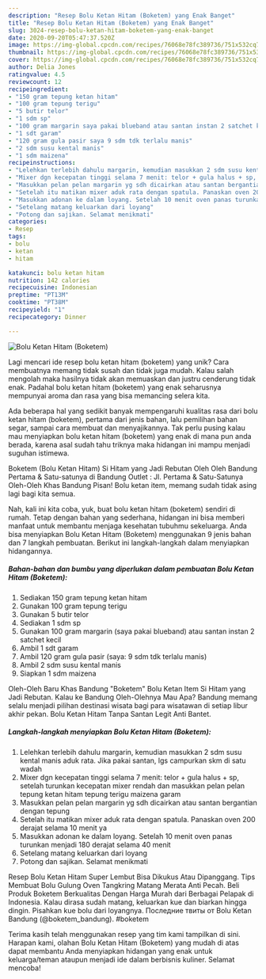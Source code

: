 ```yaml
---
description: "Resep Bolu Ketan Hitam (Boketem) yang Enak Banget"
title: "Resep Bolu Ketan Hitam (Boketem) yang Enak Banget"
slug: 3024-resep-bolu-ketan-hitam-boketem-yang-enak-banget
date: 2020-09-20T05:47:37.520Z
image: https://img-global.cpcdn.com/recipes/76068e78fc389736/751x532cq70/bolu-ketan-hitam-boketem-foto-resep-utama.jpg
thumbnail: https://img-global.cpcdn.com/recipes/76068e78fc389736/751x532cq70/bolu-ketan-hitam-boketem-foto-resep-utama.jpg
cover: https://img-global.cpcdn.com/recipes/76068e78fc389736/751x532cq70/bolu-ketan-hitam-boketem-foto-resep-utama.jpg
author: Delia Jones
ratingvalue: 4.5
reviewcount: 12
recipeingredient:
- "150 gram tepung ketan hitam"
- "100 gram tepung terigu"
- "5 butir telor"
- "1 sdm sp"
- "100 gram margarin saya pakai blueband atau santan instan 2 satchet kecil"
- "1 sdt garam"
- "120 gram gula pasir saya 9 sdm tdk terlalu manis"
- "2 sdm susu kental manis"
- "1 sdm maizena"
recipeinstructions:
- "Lelehkan terlebih dahulu margarin, kemudian masukkan 2 sdm susu kental manis aduk rata. Jika pakai santan, lgs campurkan skm di satu wadah"
- "Mixer dgn kecepatan tinggi selama 7 menit: telor + gula halus + sp, setelah turunkan kecepatan mixer rendah dan masukkan pelan pelan tepung ketan hitam tepung terigu maizena garam"
- "Masukkan pelan pelan margarin yg sdh dicairkan atau santan bergantian dengan tepung"
- "Setelah itu matikan mixer aduk rata dengan spatula. Panaskan oven 200 derajat selama 10 menit ya"
- "Masukkan adonan ke dalam loyang. Setelah 10 menit oven panas turunkan menjadi 180 derajat selama 40 menit"
- "Setelang matang keluarkan dari loyang"
- "Potong dan sajikan. Selamat menikmati"
categories:
- Resep
tags:
- bolu
- ketan
- hitam

katakunci: bolu ketan hitam 
nutrition: 142 calories
recipecuisine: Indonesian
preptime: "PT13M"
cooktime: "PT38M"
recipeyield: "1"
recipecategory: Dinner

---
```



![Bolu Ketan Hitam (Boketem)](https://img-global.cpcdn.com/recipes/76068e78fc389736/751x532cq70/bolu-ketan-hitam-boketem-foto-resep-utama.jpg)

Lagi mencari ide resep bolu ketan hitam (boketem) yang unik? Cara membuatnya memang tidak susah dan tidak juga mudah. Kalau salah mengolah maka hasilnya tidak akan memuaskan dan justru cenderung tidak enak. Padahal bolu ketan hitam (boketem) yang enak seharusnya mempunyai aroma dan rasa yang bisa memancing selera kita.

Ada beberapa hal yang sedikit banyak mempengaruhi kualitas rasa dari bolu ketan hitam (boketem), pertama dari jenis bahan, lalu pemilihan bahan segar, sampai cara membuat dan menyajikannya. Tak perlu pusing kalau mau menyiapkan bolu ketan hitam (boketem) yang enak di mana pun anda berada, karena asal sudah tahu triknya maka hidangan ini mampu menjadi suguhan istimewa.

Boketem (Bolu Ketan Hitam) Si Hitam yang Jadi Rebutan Oleh Oleh Bandung Pertama &amp; Satu-satunya di Bandung Outlet : Jl. Pertama &amp; Satu-Satunya Oleh-Oleh Khas Bandung Pisan! Bolu ketan item, memang sudah tidak asing lagi bagi kita semua.


Nah, kali ini kita coba, yuk, buat bolu ketan hitam (boketem) sendiri di rumah. Tetap dengan bahan yang sederhana, hidangan ini bisa memberi manfaat untuk membantu menjaga kesehatan tubuhmu sekeluarga. Anda bisa menyiapkan Bolu Ketan Hitam (Boketem) menggunakan 9 jenis bahan dan 7 langkah pembuatan. Berikut ini langkah-langkah dalam menyiapkan hidangannya.

<!--inarticleads1-->

##### Bahan-bahan dan bumbu yang diperlukan dalam pembuatan Bolu Ketan Hitam (Boketem):

1. Sediakan 150 gram tepung ketan hitam
1. Gunakan 100 gram tepung terigu
1. Gunakan 5 butir telor
1. Sediakan 1 sdm sp
1. Gunakan 100 gram margarin (saya pakai blueband) atau santan instan 2 satchet kecil
1. Ambil 1 sdt garam
1. Ambil 120 gram gula pasir (saya: 9 sdm tdk terlalu manis)
1. Ambil 2 sdm susu kental manis
1. Siapkan 1 sdm maizena


Oleh-Oleh Baru Khas Bandung &#34;Boketem&#34; Bolu Ketan Item Si Hitam yang Jadi Rebutan. Kalau ke Bandung Oleh-Olehnya Mau Apa? Bandung memang selalu menjadi pilihan destinasi wisata bagi para wisatawan di setiap libur akhir pekan. Bolu Ketan Hitam Tanpa Santan Legit Anti Bantet. 

<!--inarticleads2-->

##### Langkah-langkah menyiapkan Bolu Ketan Hitam (Boketem):

1. Lelehkan terlebih dahulu margarin, kemudian masukkan 2 sdm susu kental manis aduk rata. Jika pakai santan, lgs campurkan skm di satu wadah
1. Mixer dgn kecepatan tinggi selama 7 menit: telor + gula halus + sp, setelah turunkan kecepatan mixer rendah dan masukkan pelan pelan tepung ketan hitam tepung terigu maizena garam
1. Masukkan pelan pelan margarin yg sdh dicairkan atau santan bergantian dengan tepung
1. Setelah itu matikan mixer aduk rata dengan spatula. Panaskan oven 200 derajat selama 10 menit ya
1. Masukkan adonan ke dalam loyang. Setelah 10 menit oven panas turunkan menjadi 180 derajat selama 40 menit
1. Setelang matang keluarkan dari loyang
1. Potong dan sajikan. Selamat menikmati


Resep Bolu Ketan Hitam Super Lembut Bisa Dikukus Atau Dipanggang. Tips Membuat Bolu Gulung Oven Tangkring Matang Merata Anti Pecah. Beli Produk Boketem Berkualitas Dengan Harga Murah dari Berbagai Pelapak di Indonesia. Kalau dirasa sudah matang, keluarkan kue dan biarkan hingga dingin. Pisahkan kue bolu dari loyangnya. Последние твиты от Bolu Ketan Bandung (@boketem_bandung). #boketem 

Terima kasih telah menggunakan resep yang tim kami tampilkan di sini. Harapan kami, olahan Bolu Ketan Hitam (Boketem) yang mudah di atas dapat membantu Anda menyiapkan hidangan yang enak untuk keluarga/teman ataupun menjadi ide dalam berbisnis kuliner. Selamat mencoba!
